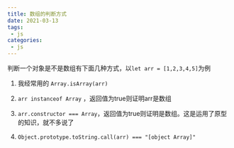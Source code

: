 ```yaml
---
title: 数组的判断方式
date: 2021-03-13
tags:
 - js
categories:
 - js
---
```


判断一个对象是不是数组有下面几种方式，以`let arr = [1,2,3,4,5]`为例

1.  我经常用的   `Array.isArray(arr)`

2.  `arr instanceof Array` ，返回值为true则证明arr是数组

3.  `arr.constructor === Array`，返回值为true则证明是数组。这是运用了原型的知识，就不多说了
4. `Object.prototype.toString.call(arr) === "[object Array]"`
